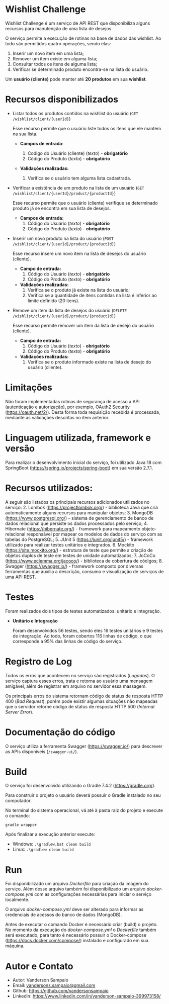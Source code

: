 # Wishlist Challenge

Wishlist Challenge é um serviço de API REST que disponibiliza alguns recursos para manutenção de uma lista de desejos.

O serviço permite a execução de rotinas na base de dados das wishlist. Ao todo são permitidos quatro operações, sendo elas:
    
1. Inserir um novo item em uma lista;
2. Remover um item existe em alguma lista;
3. Consultar todos os itens de alguma lista;
4. Verificar se determinado produto encontra-se na lista do usuário.

Um **usuário (cliente)** pode manter até **20 produtos** em sua **wishlist**.

# Recursos disponibilizados
- Listar todos os produtos contidos na wishlist do usuário (`GET /wishlist/client/{userId}`)

  Esse recurso permite que o usuário liste todos os itens que ele mantém na sua lista.

    - **Campos de entrada**:
        1. Codigo do Usuário (cliente) (_texto_) - **obrigatório**
        2. Código do Produto (_texto_) - **obrigatório**

    - **Validações realizadas:**
        1. Verifica se o usuário tem alguma lista cadastrada.


- Verificar a existência de um produto na lista de um usuário (`GET /wishlist/client/{userId}/product/{productId}`)

  Esse recurso permite que o usuário (cliente) verifique se determinado produto já se encontra em sua lista de desejos.

    - **Campos de entrada:**
        1. Código do Usuário (_texto_) - **obrigatório**
        2. Código do Produto (_texto_) - **obrigatório**


- Inserir um novo produto na lista do usuário (`POST /wishlist/client/{userId}/product/{productId}`)

  Esse recurso insere um novo item na lista de desejos do usuário (cliente).

    - **Campo de entrada:**
        1. Código do Usuário (_texto_) - **obrigatório**
        2. Código do Produto (_texto_) - **obrigatório**
    - **Validações realizadas:**
        1. Verifica se o produto já existe na lista do usuário;
        2. Verifica se a quantidade de itens contidas na lista é inferior ao limite definido (20 itens).


- Remove um item da lista de desejos do usuário (`DELETE /wishlist/client/{userId}/product/{productId}`)

  Esse recurso permite remover um item da lista de desejo do usuário (cliente).

    - **Campo de entrada:**
        1. Código do Usuário (_texto_) - **obrigatório**
        2. Código do Produto (_texto_) - **obrigatório**
    - **Validações realizadas:**
        1. Verifica se o produto informado existe na lista de desejo do usuário (cliente).



# Limitações
Não foram implementadas rotinas de segurança de acesso a API (autenticação e autorização), por exemplo, OAuth2 Security (https://oauth.net/2/). Desta forma toda
requisição recebida é processada, mediante as validações descritas no item anterior.

# Linguagem utilizada, framework e versão

Para realizar o desenvolvimento inicial do serviço, foi utilizado Java 18 com SpringBoot (https://spring.io/projects/spring-boot) em sua versão 2.7.1.

# Recursos utilizados:

A seguir são listados os principais recursos adicionados utilizados no serviço:
2. Lombok (https://projectlombok.org/) - biblioteca Java que cria automaticamente alguns recursos para manipular objetos;
3. MongoDB (https://www.postgresql.org/) - sistema de gerenciamento de banco de dados relacional que persiste os dados processados pelo serviço;
4. Hibernate (https://hibernate.org/) - framework para mapeamento objeto-relacional responsável por mapear os modelos de dados do serviço com as tabelas do PostgreSQL;
5. JUnit 5 (https://junit.org/junit5/) - framework utilizado para realizar testes unitários e integrados. 
6. Mockito (https://site.mockito.org/) - estrutura de teste que permite a criação de objetos duplos de teste em testes de unidade automatizados;
7. JoCoCo (https://www.eclemma.org/jacoco/) - biblioteca de cobertura de códigos;
8. Swagger (https://swagger.io/) - framework composto por diversas ferramentas que auxilia a descrição, consumo e visualização de serviços de uma API REST.


# Testes

Foram realizados dois tipos de testes automatizados: unitário e integração.

- **Unitário e Integração**

  Foram desenvolvidos 56 testes, sendo eles 16 testes unitários e 9 testes de integração.
  Ao todo, foram cobertos 116 linhas de código, o que corresponde a 95% das linhas de código do serviço.


# Registro de Log

Todos os erros que acontecem no serviço são registrados (_Logados_). O serviço captura esses erros, trata e retorna ao
usuário uma mensagem amigável, além de registrar em arquivo no servidor essa massagem.

Os principais erros do sistema retornam código de status de resposta HTTP 400 (_Bad Request_), porém pode existir algumas
situações não mapeadas que o servidor retorne código de status de resposta HTTP 500 (_Internal Server Error_).

# Documentação do código

O serviço utiliza a ferramenta Swagger (https://swagger.io/) para descrever as APIs disponíveis (`/swagger-ui/`).

# Build

O serviço foi desenvolvido utilizando o Gradle 7.4.2 (https://gradle.org/).

Para construir o projeto o usuário deverá possuir o Gradle instalado no seu computador.

No terminal do sistema operacional, vá até à pasta raiz do projeto e execute o comando:

`gradle wrapper`

Após finalizar a execução anterior execute:

- Windows: `.\gradlew.bat clean build`
- Linux: `.\gradlew clean build`


# Run

Foi disponibilizado um arquivo _Dockerfile_ para criação da imagem do serviço. Além desse
arquivo também foi disponibilizado um arquivo _docker-compose.yml_ com as configurações necessárias
para iniciar o serviço localmente.

O arquivo _docker-compose.yml_ deve ser alterado para informar as credenciais de acessos do banco de dados
(MongoDB).

Antes de executar o comando Docker é necessário criar (build) o projeto.
No momento da execução do _docker-compose.yml_ o _Dockerfile_ também será executado, para tanto é necessário
possuir o Docker-compose (https://docs.docker.com/compose/) instalado e configurado em sua máquina.

# Autor e Contato

- Autor: Vanderson Sampaio
- Email: vandersons.sampaio@gmail.com
- Github: https://github.com/vandersonsampaio
- Linkedin: https://www.linkedin.com/in/vanderson-sampaio-399973158/